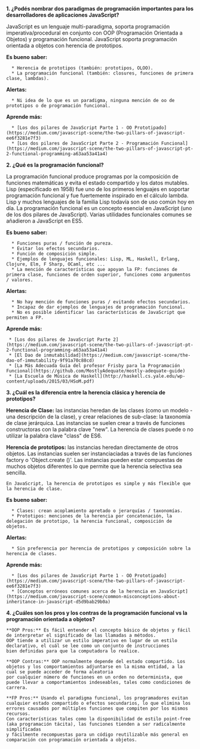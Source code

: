 **1. ¿Podés nombrar dos paradigmas de programación importantes para los desarrolladores de aplicaciones JavaScript?**

   JavaScript es un lenguaje multi-paradigma, soporta programación imperativa/procedural en conjunto con OOP 
(Programación Orientada a Objetos) y programación funcional. JavaScript soporta programación orientada a objetos con herencia de prototipos.

   **Es bueno saber:**

      * Herencia de prototipos (también: prototipos, OLOO).
      * La programación funcional (también: closures, funciones de primera clase, lambdas).

   **Alertas:**

      * Ni idea de lo que es un paradigma, ninguna mención de oo de prototipos o de programación funcional.

   **Aprende más:**
   
      * [Los dos pilares de JavaScript Parte 1 - OO Prototipado](https://medium.com/javascript-scene/the-two-pillars-of-javascript-ee6f3281e7f3)
      * [Los dos pilares de JavaScript Parte 2 - Programación Funcional](https://medium.com/javascript-scene/the-two-pillars-of-javascript-pt-2-functional-programming-a63aa53a41a4)
	
**2. ¿Qué es la programación funcional?**

   La programación funcional produce programas por la composición de funciones matemáticas y evita el estado compartido y los datos mutables. Lisp (especificado en 1958) fue uno de los primeros lenguajes en soportar programación funcional y fue fuertemente inspirado en el cálculo lambda. Lisp y muchos lenguajes de la familia Lisp todavía son de uso común hoy en día. La programación funcional es un concepto esencial en JavaScript (uno de los dos pilares de JavaScript). Varias utilidades funcionales comunes se añadieron a JavaScript en ES5.
	
   **Es bueno saber:**
	
      * Funciones puras / función de pureza.
      * Evitar los efectos secundarios.
      * Función de composición simple.
      * Ejemplos de lenguajes funcionales: Lisp, ML, Haskell, Erlang, Clojure, Elm, F Sharp, OCaml, etc ...
      * La mención de características que apoyan la FP: funciones de primera clase, funciones de orden superior, funciones como argumentos / valores.
		
   **Alertas:**
	
      * No hay mención de funciones puras / evitando efectos secundarios.
      * Incapaz de dar ejemplos de lenguajes de programación funcional.
      * No es posible identificar las características de JavaScript que permiten a FP.	

   **Aprende más:**
	
     * [Los dos pilares de JavaScript Parte 2](https://medium.com/javascript-scene/the-two-pillars-of-javascript-pt-2-functional-programming-a63aa53a41a4)
     * [El Dao de inmutabilidad](https://medium.com/javascript-scene/the-dao-of-immutability-9f91a70c88cd)
     * [La Más Adecuada Guía del profesor Frisby para la Programación Funcional](https://github.com/MostlyAdequate/mostly-adequate-guide)
     * [La Escuela de Música de Haskell](http://haskell.cs.yale.edu/wp-content/uploads/2015/03/HSoM.pdf)	

**3. ¿Cuál es la diferencia entre la herencia clásica y herencia de prototipos?**

   **Herencia de Clase:** las instancias heredan de las clases (como un modelo - una descripción de la clase), y crear relaciones de sub-clase: la taxonomía de clase jerárquica. 
	Las instancias se suelen crear a través de funciones constructoras con la palabra clave "new". La herencia de clases puede o no utilizar la palabra clave "class" de ES6.

   **Herencia de prototipos:** las instancias heredan directamente de otros objetos. Las instancias suelen ser instanciaciadas a través de las funciones factory o 'Object.create ()'. 
	Las instancias pueden estar compuestas de muchos objetos diferentes lo que permite que la herencia selectiva sea sencilla.

    En JavaScript, la herencia de prototipos es simple y más flexible que la herencia de clase.

   **Es bueno saber:**
	
      * Clases: crean acoplamiento apretado o jerarquías / taxonomías.
      * Prototipos: menciones de la herencia por concatenación, la delegación de prototipo, la herencia funcional, composición de objetos.
		
   **Alertas:**
	
      * Sin preferencia por herencia de prototipos y composición sobre la herencia de clases.
		
   **Aprende más:**
	
      * [Los dos pilares de JavaScript Parte 1 - OO Prototipado](https://medium.com/javascript-scene/the-two-pillars-of-javascript-ee6f3281e7f3)
      * [Conceptos erróneos comunes acerca de la herencia en JavaScript](https://medium.com/javascript-scene/common-misconceptions-about-inheritance-in-javascript-d5d9bab29b0a)		

**4. ¿Cuáles son los pros y los contras de la programación funcional vs la programación orientada a objetos?**

	**OOP Pros:** Es fácil entender el concepto básico de objetos y fácil de interpretar el significado de las llamadas a métodos. 
	OOP tiende a utilizar un estilo imperativo en lugar de un estilo declarativo, el cuál se lee como un conjunto de instrucciones 
	bien definidas para que la computadora lo realice.

	**OOP Contras:** OOP normalmente depende del estado compartido. Los objetos y los comportamientos adjuntarse en la misma entidad, a la cual se puede acceder de forma aleatoria 
	por cualquier número de funciones en un orden no determinista, que puede llevar a comportamientos indeseables, tales como condiciones de carrera.
	
	**FP Pros:** Usando el paradigma funcional, los programadores evitan cualquier estado compartido o efectos secundarios, lo que elimina los errores causados ​​por múltiples funciones que compiten por los mismos recursos. 
	Con características tales como la disponibilidad de estilo point-free (aka programación tácita), las funciones tienden a ser radicalmente simplificadas 
	y fácilmente recompuestas para un código reutilizable más general en comparación con programación orientada a objetos.	
